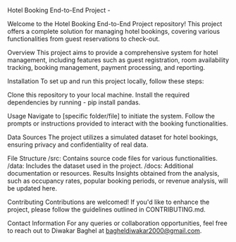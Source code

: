 Hotel Booking End-to-End Project - 

Welcome to the Hotel Booking End-to-End Project repository! This project offers a complete solution for managing hotel bookings, covering various functionalities from guest reservations to check-out.

Overview
This project aims to provide a comprehensive system for hotel management, including features such as guest registration, room availability tracking, booking management, payment processing, and reporting.

Installation
To set up and run this project locally, follow these steps:

Clone this repository to your local machine.
Install the required dependencies by running - pip install pandas.

Usage
Navigate to [specific folder/file] to initiate the system. Follow the prompts or instructions provided to interact with the booking functionalities.

Data Sources
The project utilizes a simulated dataset for hotel bookings, ensuring privacy and confidentiality of real data.

File Structure
/src: Contains source code files for various functionalities.
/data: Includes the dataset used in the project.
/docs: Additional documentation or resources.
Results
Insights obtained from the analysis, such as occupancy rates, popular booking periods, or revenue analysis, will be updated here.

Contributing
Contributions are welcomed! If you'd like to enhance the project, please follow the guidelines outlined in CONTRIBUTING.md.

Contact Information
For any queries or collaboration opportunities, feel free to reach out to Diwakar Baghel at bagheldiwakar2000@gmail.com.
